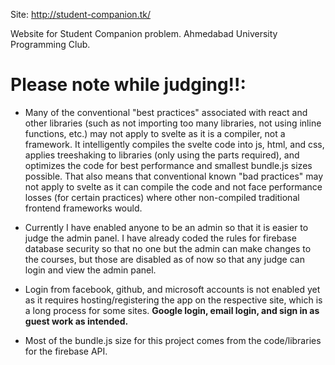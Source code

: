 Site: http://student-companion.tk/

Website for Student Companion problem. Ahmedabad University Programming Club.

<h1>Please note while judging!!:</h1> 

- Many of the conventional "best practices" associated with react and other libraries (such as not importing too many libraries, not using inline functions, etc.) may not apply to svelte as it is a compiler, not a framework. It intelligently compiles the svelte code into js, html, and css, applies treeshaking to libraries (only using the parts required), and optimizes the code for best performance and smallest bundle.js sizes possible. That also means that conventional known "bad practices" may not apply to svelte as it can compile the code and not face performance losses (for certain practices) where other non-compiled traditional frontend frameworks would.


- Currently I have enabled anyone to be an admin so that it is easier to judge the admin panel. I have already coded the rules for firebase database security so that no one but the admin can make changes to the courses, but those are disabled as of now so that any judge can login and view the admin panel. 

- Login from facebook, github, and microsoft accounts is not enabled yet as it requires hosting/registering the app on the respective site, which is a long process for some sites. **Google login, email login, and sign in as guest work as intended.**


- Most of the bundle.js size for this project comes from the code/libraries for the firebase API.
